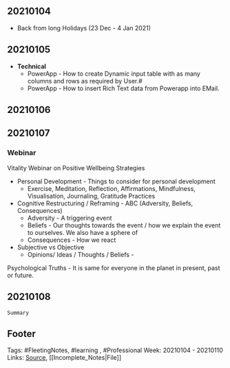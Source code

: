 
## 20210104
- Back from long Holidays (23 Dec - 4 Jan 2021)


## 20210105
- **Technical** 
	- PowerApp - How to create Dynamic input table with as many columns and rows as required by User.#
	- PowerApp - How to insert Rich Text data from Powerapp into EMail.

## 20210106

## 20210107

### Webinar
Vitality Webinar on Positive Wellbeing Strategies
- Personal Development - Things to consider for personal development
	- Exercise, Meditation, Reflection, Affirmations, Mindfulness, Visualisation, Journaling, Gratitude Practices
- Cognitive Restructuring / Reframing - ABC (Adversity, Beliefs, Consequences)
	- Adversity - A triggering event
	- Beliefs - Our thoughts towards the event / how we explain the event to ourselves. We also have a sphere of 
	- Consequences - How we react 
- Subjective vs Objective 
	- Opinions/ Ideas / Thoughts / Beliefs - 

Psychological Truths - It is same for everyone in the planet in present, past or future. 


## 20210108

`Summary`



## Footer

Tags: #FleetingNotes, #learning , #Professional
Week: 20210104 - 20210110
Links: 
[Source](template.md), [[Incomplete_Notes|File]]

<!--
Comment - 
-->
<!--stackedit_data:
eyJoaXN0b3J5IjpbNDA1MjExMzI3LC00MTM5NzE3NjgsMTI5MD
YwMzA3MSwxMTM5NjMxODY1LC0xNjg2MjY0MTY2LDQwMTE1NjQ4
NV19
-->